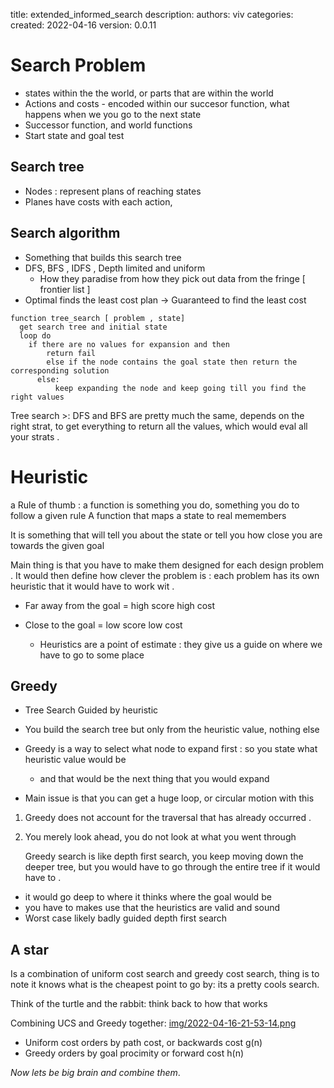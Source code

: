   title: extended_informed_search
  description:
  authors: viv
  categories:
  created: 2022-04-16
  version: 0.0.11

# Search Problem
- states within the the world, or parts that are within the world
- Actions and costs - encoded within our succesor function, what happens when we you go  to the next state
- Successor function, and world functions
- Start state and goal test
## Search tree
- Nodes : represent plans of reaching states
- Planes have costs with each action,
## Search algorithm
- Something that builds this search tree
- DFS, BFS , IDFS , Depth limited and uniform
    - How they paradise from how they pick out data from the fringe [ frontier list ]
- Optimal finds the least cost plan -> Guaranteed to find the least cost
```
function tree_search [ problem , state]
  get search tree and initial state
  loop do
    if there are no values for expansion and then
        return fail
        else if the node contains the goal state then return the corresponding solution
      else:
          keep expanding the node and keep going till you find the right values
```
  Tree search >:
  DFS and BFS are pretty much the same, depends on the right strat, to get everything to return all the values, which would eval all your strats .

# Heuristic
a Rule of thumb : a function is something you do, something you do to follow a given rule
A function that maps a state to real memembers

It is something that will tell you about the state or tell you how close you are towards the given goal

Main thing is that you have to make them designed for each design problem . It would then define how clever the problem is : each problem has its own heuristic that it would have to work wit .

- Far away from the goal = high score high cost

- Close to the goal = low score low cost

    - Heuristics are a point of estimate : they give us a guide on where we have to go to some place

## Greedy
- Tree Search
  Guided by heuristic

- You build the search tree but only from the heuristic value, nothing else
- Greedy is a way to select what node to expand first : so you state what heuristic value would be
    - and that would be the next thing that you would expand

- Main issue is that you can get a huge loop, or circular motion with this

1. Greedy does not account for the traversal that has already occurred .
2. You merely look ahead, you do not look at what you went through

   Greedy search is like depth first search, you keep moving down the deeper tree, but you would have to go through the entire tree if it would have to .

- it would go deep to where it thinks where the goal would be
- you have to makes use that the heuristics are valid and sound
- Worst case likely badly guided depth first search

## A star
Is a combination of uniform cost search and greedy cost search, thing is to note it knows what is the cheapest point to go by: its a pretty cools search.

Think of the turtle and the rabbit: think back to how that works

Combining UCS and Greedy together:
[img/2022-04-16-21-53-14.png](name)




- Uniform cost orders by path cost, or backwards cost g(n)
- Greedy orders by goal procimity or forward cost h(n)

_Now lets be big brain and combine them_.
